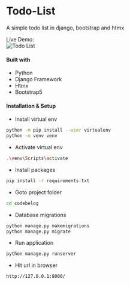 # Todo-List
A simple todo list in django, bootstrap and htmx


Live Demo:<br />
![Todo List](https://github.com/sumitgirwal/Todo-List/assets/64283478/70552d31-7866-4579-8beb-62c287c58004)

#### Built with
- Python 
- Django Framework
- Htmx
- Bootstrap5

#### Installation & Setup
- Install virtual env
```bash
python -m pip install --user virtualenv
python -m venv venv
```
- Activate virtual env
```bash
.\venv\Scripts\activate
```
- Install packages
```bash
pip install -r requirements.txt
```

- Goto project folder
```bash
cd codebelog
```

- Database migrations
```bash
python manage.py makemigrations
python manage.py migrate
```

- Run application
```bash
python manage.py runserver
```
- Hit url in browser 
```bash
http://127.0.0.1:8000/
```
